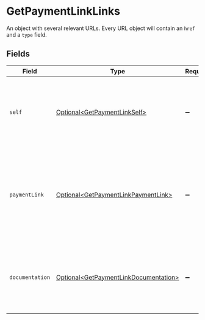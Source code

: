 # GetPaymentLinkLinks

An object with several relevant URLs. Every URL object will contain an `href` and a `type` field.


## Fields

| Field                                                                                                      | Type                                                                                                       | Required                                                                                                   | Description                                                                                                |
| ---------------------------------------------------------------------------------------------------------- | ---------------------------------------------------------------------------------------------------------- | ---------------------------------------------------------------------------------------------------------- | ---------------------------------------------------------------------------------------------------------- |
| `self`                                                                                                     | [Optional\<GetPaymentLinkSelf>](../../models/operations/GetPaymentLinkSelf.md)                             | :heavy_minus_sign:                                                                                         | In v2 endpoints, URLs are commonly represented as objects with an `href` and `type` field.                 |
| `paymentLink`                                                                                              | [Optional\<GetPaymentLinkPaymentLink>](../../models/operations/GetPaymentLinkPaymentLink.md)               | :heavy_minus_sign:                                                                                         | The URL your customer should visit to make the payment. This is where you should redirect the customer to. |
| `documentation`                                                                                            | [Optional\<GetPaymentLinkDocumentation>](../../models/operations/GetPaymentLinkDocumentation.md)           | :heavy_minus_sign:                                                                                         | In v2 endpoints, URLs are commonly represented as objects with an `href` and `type` field.                 |